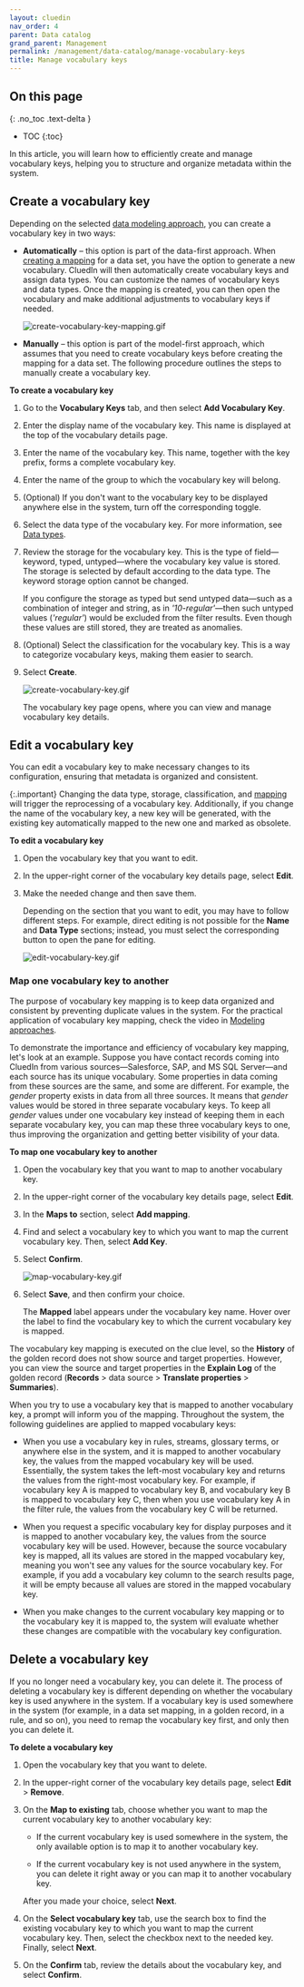 ```yaml
---
layout: cluedin
nav_order: 4
parent: Data catalog
grand_parent: Management
permalink: /management/data-catalog/manage-vocabulary-keys
title: Manage vocabulary keys
---
```

## On this page
{: .no_toc .text-delta }
- TOC
{:toc}

In this article, you will learn how to efficiently create and manage vocabulary keys, helping you to structure and organize metadata within the system.

## Create a vocabulary key

Depending on the selected [data modeling approach](/management/data-catalog/modeling-approaches), you can create a vocabulary key in two ways:

- **Automatically** – this option is part of the data-first approach. When [creating a mapping](/integration/create-mapping) for a data set, you have the option to generate a new vocabulary. CluedIn will then automatically create vocabulary keys and assign data types. You can customize the names of vocabulary keys and data types. Once the mapping is created, you can then open the vocabulary and make additional adjustments to vocabulary keys if needed.

    ![create-vocabulary-key-mapping.gif](../../assets/images/management/data-catalog/create-vocabulary-key-mapping.gif)

- **Manually** – this option is part of the model-first approach, which assumes that you need to create vocabulary keys before creating the mapping for a data set. The following procedure outlines the steps to manually create a vocabulary key.

**To create a vocabulary key**

1. Go to the **Vocabulary Keys** tab, and then select **Add Vocabulary Key**.

1. Enter the display name of the vocabulary key. This name is displayed at the top of the vocabulary details page.

1. Enter the name of the vocabulary key. This name, together with the key prefix, forms a complete vocabulary key.

1. Enter the name of the group to which the vocabulary key will belong.

1. (Optional) If you don't want to the vocabulary key to be displayed anywhere else in the system, turn off the corresponding toggle.

1. Select the data type of the vocabulary key. For more information, see [Data types](/management/data-catalog/data-types).

1. Review the storage for the vocabulary key. This is the type of field—keyword, typed, untyped—where the vocabulary key value is stored. The storage is selected by default according to the data type. The keyword storage option cannot be changed. 

    If you configure the storage as typed but send untyped data—such as a combination of integer and string, as in _'10-regular'_—then such untyped values (_'regular'_) would be excluded from the filter results. Even though these values are still stored, they are treated as anomalies.

1. (Optional) Select the classification for the vocabulary key. This is a way to categorize vocabulary keys, making them easier to search.

1. Select **Create**.

    ![create-vocabulary-key.gif](../../assets/images/management/data-catalog/create-vocabulary-key.gif)

    The vocabulary key page opens, where you can view and manage vocabulary key details.

## Edit a vocabulary key

You can edit a vocabulary key to make necessary changes to its configuration, ensuring that metadata is organized and consistent.

{:.important}
Changing the data type, storage, classification, and [mapping](#map-one-vocabulary-key-to-another) will trigger the reprocessing of a vocabulary key. Additionally, if you change the name of the vocabulary key, a new key will be generated, with the existing key automatically mapped to the new one and marked as obsolete.

**To edit a vocabulary key**

1. Open the vocabulary key that you want to edit.

1. In the upper-right corner of the vocabulary key details page, select **Edit**.

1. Make the needed change and then save them.

    Depending on the section that you want to edit, you may have to follow different steps. For example, direct editing is not possible for the **Name** and **Data Type** sections; instead, you must select the corresponding button to open the pane for editing.

    ![edit-vocabulary-key.gif](../../assets/images/management/data-catalog/edit-vocabulary-key.gif)

### Map one vocabulary key to another

The purpose of vocabulary key mapping is to keep data organized and consistent by preventing duplicate values in the system. For the practical application of vocabulary key mapping, check the video in [Modeling approaches](/management/data-catalog/modeling-approaches).

To demonstrate the importance and efficiency of vocabulary key mapping, let's look at an example. Suppose you have contact records coming into CluedIn from various sources—Salesforce, SAP, and MS SQL Server—and each source has its unique vocabulary. Some properties in data coming from these sources are the same, and some are different. For example, the _gender_ property exists in data from all three sources. It means that _gender_ values would be stored in three separate vocabulary keys. To keep all _gender_ values under one vocabulary key instead of keeping them in each separate vocabulary key, you can map these three vocabulary keys to one, thus improving the organization and getting better visibility of your data.

**To map one vocabulary key to another**

1. Open the vocabulary key that you want to map to another vocabulary key.

1. In the upper-right corner of the vocabulary key details page, select **Edit**.

1. In the **Maps to** section, select **Add mapping**.

1. Find and select a vocabulary key to which you want to map the current vocabulary key. Then, select **Add Key**.

1. Select **Confirm**.

    ![map-vocabulary-key.gif](../../assets/images/management/data-catalog/map-vocabulary-key.gif)

1. Select **Save**, and then confirm your choice.    

    The **Mapped** label appears under the vocabulary key name. Hover over the label to find the vocabulary key to which the current vocabulary key is mapped.

The vocabulary key mapping is executed on the clue level, so the **History** of the golden record does not show source and target properties. However, you can view the source and target properties in the **Explain Log** of the golden record (**Records** > data source > **Translate properties** > **Summaries**).

When you try to use a vocabulary key that is mapped to another vocabulary key, a prompt will inform you of the mapping. Throughout the system, the following guidelines are applied to mapped vocabulary keys:

- When you use a vocabulary key in rules, streams, glossary terms, or anywhere else in the system, and it is mapped to another vocabulary key, the values from the mapped vocabulary key will be used. Essentially, the system takes the left-most vocabulary key and returns the values from the right-most vocabulary key. For example, if vocabulary key A is mapped to vocabulary key B, and vocabulary key B is mapped to vocabulary key C, then when you use vocabulary key A in the filter rule, the values from the vocabulary key C will be returned.

- When you request a specific vocabulary key for display purposes and it is mapped to another vocabulary key, the values from the source vocabulary key will be used. However, because the source vocabulary key is mapped, all its values are stored in the mapped vocabulary key, meaning you won't see any values for the source vocabulary key. For example, if you add a vocabulary key column to the search results page, it will be empty because all values are stored in the mapped vocabulary key.

- When you make changes to the current vocabulary key mapping or to the vocabulary key it is mapped to, the system will evaluate whether these changes are compatible with the vocabulary key configuration.

## Delete a vocabulary key

If you no longer need a vocabulary key, you can delete it. The process of deleting a vocabulary key is different depending on whether the vocabulary key is used anywhere in the system. If a vocabulary key is used somewhere in the system (for example, in a data set mapping, in a golden record, in a rule, and so on), you need to remap the vocabulary key first, and only then you can delete it.

**To delete a vocabulary key**

1. Open the vocabulary key that you want to delete.

1. In the upper-right corner of the vocabulary key details page, select **Edit** > **Remove**.

1. On the **Map to existing** tab, choose whether you want to map the current vocabulary key to another vocabulary key:

    - If the current vocabulary key is used somewhere in the system, the only available option is to map it to another vocabulary key.

    - If the current vocabulary key is not used anywhere in the system, you can delete it right away or you can map it to another vocabulary key.

    After you made your choice, select **Next**.

1. On the **Select vocabulary key** tab, use the search box to find the existing vocabulary key to which you want to map the current vocabulary key. Then, select the checkbox next to the needed key. Finally, select **Next**.

1. On the **Confirm** tab, review the details about the vocabulary key, and select **Confirm**.
